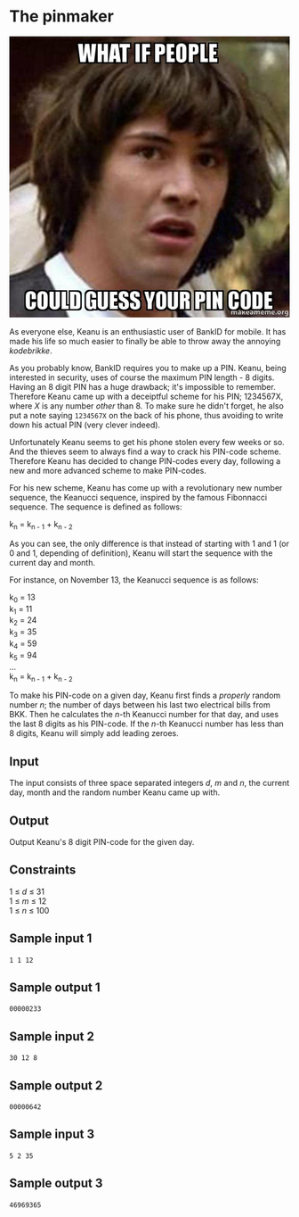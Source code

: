 # The pinmaker
![](../images/pinmaker.jpg)

As everyone else, Keanu is an enthusiastic user of BankID for mobile. It
has made his life so much easier to finally be able to throw away the annoying
_kodebrikke_.

As you probably know, BankID requires you to make up a PIN. Keanu, being
interested in security, uses of course the maximum PIN length - 8 digits.
Having an 8 digit PIN has a huge drawback; it's impossible to remember.
Therefore Keanu came up with a deceiptful scheme for his PIN; 1234567X, where
_X_ is any number _other_ than 8. To make sure he didn't forget, he also put a
note saying `1234567X` on the back of his phone, thus avoiding to write down
his actual PIN (very clever indeed).

Unfortunately Keanu seems to get his phone stolen every few weeks or so. And
the thieves seem to always find a way to crack his PIN-code scheme. Therefore
Keanu has decided to change PIN-codes every day, following a new and more
advanced scheme to make PIN-codes.

For his new scheme, Keanu has come up with a revolutionary new number
sequence, the Keanucci sequence, inspired by the famous Fibonnacci sequence.
The sequence is defined as follows:

k<sub>n</sub> = k<sub>n - 1</sub> + k<sub>n - 2</sub>

As you can see, the only difference is that instead of starting
with 1 and 1 (or 0 and 1, depending of definition), Keanu will start the
sequence with the current day and month.

For instance, on November 13, the Keanucci sequence is as follows:

k<sub>0</sub> = 13  
k<sub>1</sub> = 11  
k<sub>2</sub> = 24  
k<sub>3</sub> = 35  
k<sub>4</sub> = 59  
k<sub>5</sub> = 94  
...   
k<sub>n</sub> =  k<sub>n - 1</sub> + k<sub>n - 2</sub> 

To make his PIN-code on a given day, Keanu first finds a _properly_ random
number _n_; the number of days between his last two electrical bills from BKK.
Then he calculates the _n_-th Keanucci number for that day, and uses the last 8
digits as his PIN-code. If the _n_-th Keanucci number has less than 8 digits,
Keanu will simply add leading zeroes.

## Input
The input consists of three space separated integers _d_, _m_ and _n_, the
current day, month and the random number Keanu came up with.

## Output
Output Keanu's 8 digit PIN-code for the given day.

## Constraints
1 &le; _d_ &le; 31  
1 &le; _m_ &le; 12  
1 &le; _n_ &le; 100

## Sample input 1
```
1 1 12
```

## Sample output 1
```
00000233
```

## Sample input 2
```
30 12 8
```

## Sample output 2
```
00000642
```

## Sample input 3
```
5 2 35
```

## Sample output 3
```
46969365
```

